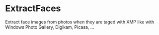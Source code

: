 # ExtractFaces
Extract face images from photos when they are taged with XMP like with Windows Photo Gallery, Digikam, Picasa, ...
